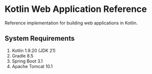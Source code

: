 # Kotlin Web Application Reference
Reference implementation for building web applications in Kotlin.

## System Requirements

1. Kotlin 1.9.20 (JDK 21)
2. Gradle 8.5
3. Spring Boot 3.1
4. Apache Tomcat 10.1
